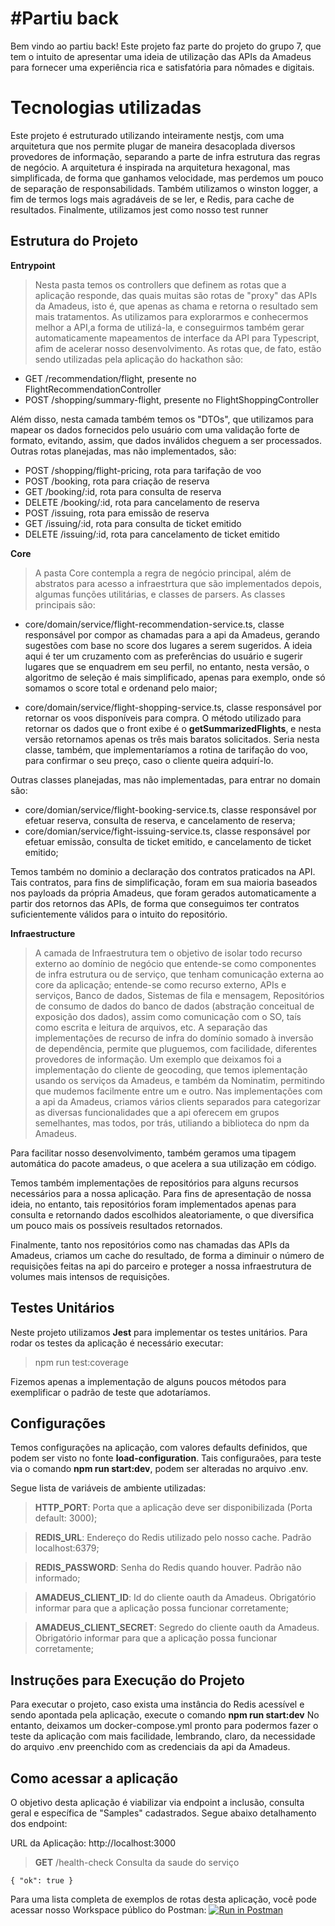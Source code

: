 # #Partiu back

Bem vindo ao partiu back! Este projeto faz parte do projeto do grupo 7, que tem o intuito de apresentar uma ideia de utilização das APIs da Amadeus para fornecer uma experiência rica e satisfatória para nômades e digitais.

# Tecnologias utilizadas

Este projeto é estruturado utilizando inteiramente nestjs, com uma arquitetura que nos permite plugar de maneira desacoplada diversos provedores de informação, separando a parte de infra estrutura das regras de negócio.
A arquitetura é inspirada na arquitetura hexagonal, mas simplificada, de forma que ganhamos velocidade, mas perdemos um pouco de separação de responsabilidads.
Também utilizamos o winston logger, a fim de termos logs mais agradáveis de se ler, e Redis, para cache de resultados.
Finalmente, utilizamos jest como nosso test runner

## Estrutura do Projeto

**Entrypoint**
> Nesta pasta temos os controllers que definem as rotas que a aplicação responde, das quais muitas são rotas de "proxy" das APIs da Amadeus, isto é, que apenas as chama e retorna o resultado sem mais tratamentos. As utilizamos para explorarmos e conhecermos melhor a API,a forma de utilizá-la, e conseguirmos também gerar automaticamente mapeamentos de interface da API para Typescript, afim de acelerar nosso desenvolvimento.
As rotas que, de fato, estão sendo utilizadas pela aplicação do hackathon são:
* GET /recommendation/flight, presente no FlightRecommendationController
* POST /shopping/summary-flight, presente no FlightShoppingController

Além disso, nesta camada também temos os "DTOs", que utilizamos para mapear os dados fornecidos pelo usuário com uma validação forte de formato, evitando, assim, que dados inválidos cheguem a ser processados.
Outras rotas planejadas, mas não implementados, são:
* POST /shopping/flight-pricing, rota para tarifação de voo
* POST /booking, rota para criação de reserva
* GET /booking/:id, rota para consulta de reserva
* DELETE /booking/:id, rota para cancelamento de reserva
* POST /issuing, rota para emissão de reserva
* GET /issuing/:id, rota para consulta de ticket emitido
* DELETE /issuing/:id, rota para cancelamento de ticket emitido

**Core**
> A pasta Core contempla a regra de negócio principal, além de abstratos para acesso a infraestrtura que são implementados depois, algumas funções utilitárias, e classes de parsers.
As classes principais são:

* core/domain/service/flight-recommendation-service.ts, classe responsável por compor as chamadas para a api da Amadeus, gerando sugestões com base no score dos lugares a serem sugeridos. A ideia aqui é ter um cruzamento com as preferências do usuário e sugerir lugares que se enquadrem em seu perfil, no entanto, nesta versão, o algoritmo de seleção é mais simplificado, apenas para exemplo, onde só somamos o score total e ordenand pelo maior;

* core/domain/service/flight-shopping-service.ts, classe responsável por retornar os voos disponíveis para compra. O método utilizado para retornar os dados que o front exibe é o **getSummarizedFlights**, e nesta versão retornamos apenas os três mais baratos solicitados.
Seria nesta classe, também, que implementaríamos a rotina de tarifação do voo, para confirmar o seu preço, caso o cliente queira adquirí-lo.

Outras classes planejadas, mas não implementadas, para entrar no domain são:
* core/domian/service/flight-booking-service.ts, classe responsável por efetuar reserva, consulta de reserva, e cancelamento de reserva;
* core/domian/service/fight-issuing-service.ts, classe responsável por efetuar emissão, consulta de ticket emitido, e cancelamento de ticket emitido;

Temos também no dominio a declaração dos contratos praticados na API. Tais contratos, para fins de simplificação, foram em sua maioria baseados nos payloads da própria Amadeus, que foram gerados automaticamente a partir dos retornos das APIs, de forma que conseguimos ter contratos suficientemente válidos para o intuito do repositório.

**Infraestructure**
> A camada de Infraestrutura tem o objetivo de isolar todo recurso externo ao domínio de negócio que entende-se como componentes de infra estrutura ou de serviço, que tenham comunicação externa ao core da aplicação; entende-se como recurso externo, APIs e serviços, Banco de dados, Sistemas de fila e mensagem, Repositórios de consumo de dados do banco de dados (abstração conceitual de exposição dos dados), assim como comunicação com o SO, taís como escrita e leitura de arquivos, etc.
A separação das implementações de recurso de infra do domínio somado à inversão de dependência, permite que pluguemos, com facilidade, diferentes provedores de informação. Um exemplo que deixamos foi a implementação do cliente de geocoding, que temos iplementação usando os serviços da Amadeus, e também da Nominatim, permitindo que mudemos facilmente entre um e outro.
Nas implementações com a api da Amadeus, criamos vários clients separados para categorizar as diversas funcionalidades que a api oferecem em grupos semelhantes, mas todos, por trás, utiliando a biblioteca do npm da Amadeus.

Para facilitar nosso desenvolvimento, também geramos uma tipagem automática do pacote amadeus, o que acelera a sua utilização em código.

Temos também implementações de repositórios para alguns recursos necessários para a nossa aplicação. Para fins de apresentação de nossa ideia, no entanto, tais repositórios foram implementados apenas para consulta e retornando dados escolhidos aleatoriamente, o que diversifica um pouco mais os possíveis resultados retornados.

Finalmente, tanto nos repositórios como nas chamadas das APIs da Amadeus, criamos um cache do resultado, de forma a diminuir o número de requisições feitas na api do parceiro e proteger a nossa infraestrutura de volumes mais intensos de requisições.


## Testes Unitários

Neste projeto utilizamos **Jest** para implementar os testes unitários.
Para rodar os testes da aplicação é necessário executar:
> npm run test:coverage

Fizemos apenas a implementação de alguns poucos métodos para exemplificar o padrão de teste que adotaríamos.


## Configurações
Temos configurações na aplicação, com valores defaults definidos, que podem ser visto no fonte **load-configuration**. Tais configuraões, para teste via o comando **npm run start:dev**, podem ser alteradas no arquivo .env.

Segue lista de variáveis de ambiente utilizadas:
 > **HTTP_PORT**: Porta que a aplicação deve ser disponibilizada (Porta default: 3000);
 
 > **REDIS_URL**: Endereço do Redis utilizado pelo nosso cache. Padrão localhost:6379;
 
 > **REDIS_PASSWORD**: Senha do Redis quando houver. Padrão não informado;
 
 > **AMADEUS_CLIENT_ID**: Id do cliente oauth da Amadeus. Obrigatório informar para que a aplicação possa funcionar corretamente;
 
 > **AMADEUS_CLIENT_SECRET**: Segredo do cliente oauth da Amadeus. Obrigatório informar para que a aplicação possa funcionar corretamente;

## Instruções para Execução do Projeto

Para executar o projeto, caso exista uma instância do Redis acessível e sendo apontada pela aplicação, execute o comando **npm run start:dev**
No entanto, deixamos um docker-compose.yml pronto para podermos fazer o teste da aplicação com mais facilidade, lembrando, claro, da necessidade do arquivo .env preenchido com as credenciais da api da Amadeus.


## Como acessar a aplicação

O objetivo desta aplicação é viabilizar via endpoint a inclusão, consulta geral e específica de "Samples" cadastrados. Segue abaixo detalhamento dos endpoint:

URL da Aplicação: http://localhost:3000

> **GET** /health-check
> Consulta da saude do serviço
```
{ "ok": true }
```

Para uma lista completa de exemplos de rotas desta aplicação, você pode acessar nosso Workspace público do Postman:
[![Run in Postman](https://run.pstmn.io/button.svg)](https://god.gw.postman.com/run-collection/112354-2ac33112-cf06-47be-b822-a6544234939f?action=collection%2Ffork&collection-url=entityId%3D112354-2ac33112-cf06-47be-b822-a6544234939f%26entityType%3Dcollection%26workspaceId%3Dee5bb36d-8aca-4997-8a77-eb5cb1e53ef1#?env%5Bhackaton%20aws%5D=W3sia2V5IjoidXJsIiwidmFsdWUiOiJodHRwOi8vMTguMjE1LjExNy40ODozMDAwIiwiZW5hYmxlZCI6dHJ1ZSwidHlwZSI6ImRlZmF1bHQifV0=)
